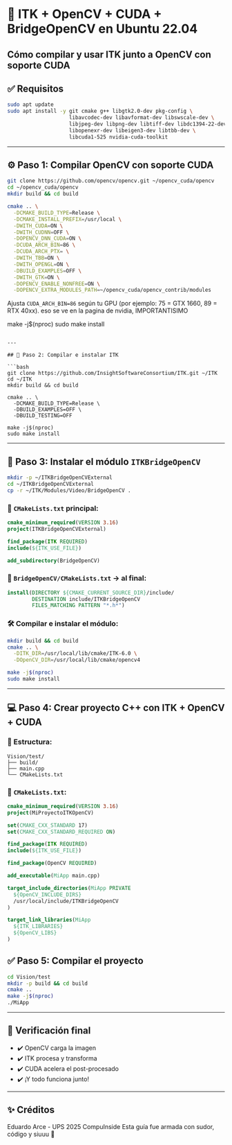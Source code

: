 
# 🧬 ITK + OpenCV + CUDA + BridgeOpenCV en Ubuntu 22.04
Cómo compilar y usar **ITK** junto a **OpenCV con soporte CUDA**
---

## ✅ Requisitos

```bash
sudo apt update
sudo apt install -y git cmake g++ libgtk2.0-dev pkg-config \
                    libavcodec-dev libavformat-dev libswscale-dev \
                    libjpeg-dev libpng-dev libtiff-dev libdc1394-22-dev \
                    libopenexr-dev libeigen3-dev libtbb-dev \
                    libcuda1-525 nvidia-cuda-toolkit
```

---

## ⚙️ Paso 1: Compilar OpenCV con soporte CUDA

```bash
git clone https://github.com/opencv/opencv.git ~/opencv_cuda/opencv
cd ~/opencv_cuda/opencv
mkdir build && cd build

cmake .. \
  -DCMAKE_BUILD_TYPE=Release \
  -DCMAKE_INSTALL_PREFIX=/usr/local \
  -DWITH_CUDA=ON \
  -DWITH_CUDNN=OFF \
  -DOPENCV_DNN_CUDA=ON \
  -DCUDA_ARCH_BIN=86 \
  -DCUDA_ARCH_PTX= \
  -DWITH_TBB=ON \
  -DWITH_OPENGL=ON \
  -DBUILD_EXAMPLES=OFF \
  -DWITH_GTK=ON \
  -DOPENCV_ENABLE_NONFREE=ON \
  -DOPENCV_EXTRA_MODULES_PATH=~/opencv_cuda/opencv_contrib/modules
```

 Ajusta `CUDA_ARCH_BIN=86` según tu GPU (por ejemplo: 75 = GTX 1660, 89 = RTX 40xx). eso se ve en
 la pagina de nvidia, IMPORTANTISIMO


make -j$(nproc)
sudo make install
```

---

## 🧬 Paso 2: Compilar e instalar ITK

```bash
git clone https://github.com/InsightSoftwareConsortium/ITK.git ~/ITK
cd ~/ITK
mkdir build && cd build

cmake .. \
  -DCMAKE_BUILD_TYPE=Release \
  -DBUILD_EXAMPLES=OFF \
  -DBUILD_TESTING=OFF

make -j$(nproc)
sudo make install
```

---

## 🔌 Paso 3: Instalar el módulo `ITKBridgeOpenCV`

```bash
mkdir -p ~/ITKBridgeOpenCVExternal
cd ~/ITKBridgeOpenCVExternal
cp -r ~/ITK/Modules/Video/BridgeOpenCV .
```

### 📄 `CMakeLists.txt` principal:

```cmake
cmake_minimum_required(VERSION 3.16)
project(ITKBridgeOpenCVExternal)

find_package(ITK REQUIRED)
include(${ITK_USE_FILE})

add_subdirectory(BridgeOpenCV)
```

### 📄 `BridgeOpenCV/CMakeLists.txt` → al final:

```cmake
install(DIRECTORY ${CMAKE_CURRENT_SOURCE_DIR}/include/
        DESTINATION include/ITKBridgeOpenCV
        FILES_MATCHING PATTERN "*.h*")
```

### 🛠️ Compilar e instalar el módulo:

```bash
mkdir build && cd build
cmake .. \
  -DITK_DIR=/usr/local/lib/cmake/ITK-6.0 \
  -DOpenCV_DIR=/usr/local/lib/cmake/opencv4

make -j$(nproc)
sudo make install
```

---

## 💻 Paso 4: Crear proyecto C++ con ITK + OpenCV + CUDA

### 📁 Estructura:

```
Vision/test/
├── build/
├── main.cpp
└── CMakeLists.txt
```

### 📄 `CMakeLists.txt`:

```cmake
cmake_minimum_required(VERSION 3.16)
project(MiProyectoITKOpenCV)

set(CMAKE_CXX_STANDARD 17)
set(CMAKE_CXX_STANDARD_REQUIRED ON)

find_package(ITK REQUIRED)
include(${ITK_USE_FILE})

find_package(OpenCV REQUIRED)

add_executable(MiApp main.cpp)

target_include_directories(MiApp PRIVATE
  ${OpenCV_INCLUDE_DIRS}
  /usr/local/include/ITKBridgeOpenCV
)

target_link_libraries(MiApp
  ${ITK_LIBRARIES}
  ${OpenCV_LIBS}
)
```

## ✅ Paso 5: Compilar el proyecto

```bash
cd Vision/test
mkdir -p build && cd build
cmake ..
make -j$(nproc)
./MiApp
```

---

## 🧪 Verificación final

- ✔️ OpenCV carga la imagen
- ✔️ ITK procesa y transforma
- ✔️ CUDA acelera el post-procesado
- ✔️ ¡Y todo funciona junto!

---

## ✨ Créditos
Eduardo Arce - UPS 2025
CompuInside
Esta guía fue armada con sudor, código y siuuu 🐐
